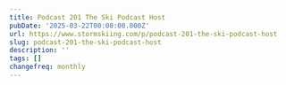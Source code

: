 ```yaml
---
title: Podcast 201 The Ski Podcast Host
pubDate: '2025-03-22T00:00:00.000Z'
url: https://www.stormskiing.com/p/podcast-201-the-ski-podcast-host
slug: podcast-201-the-ski-podcast-host
description: ''
tags: []
changefreq: monthly
---
```


<!-- Add post content below -->
